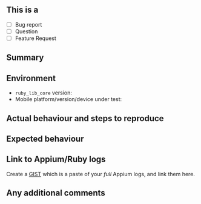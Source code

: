 ## This is a
* [ ] Bug report
* [ ] Question
* [ ] Feature Request

## Summary

## Environment
* `ruby_lib_core` version:
* Mobile platform/version/device under test:

## Actual behaviour and steps to reproduce

## Expected behaviour

## Link to Appium/Ruby logs

Create a [GIST](https://gist.github.com) which is a paste of your _full_ Appium logs, and link them here. 

## Any additional comments
